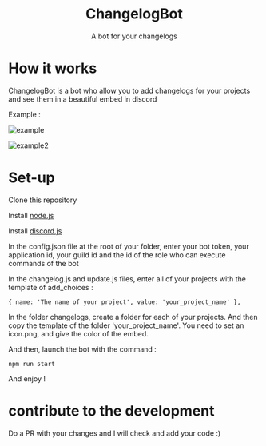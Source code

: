 # <div align="center">ChangelogBot</div>
<div align="center">A bot for your changelogs</div>

# How it works

ChangelogBot is a bot who allow you to add changelogs for your projects and see them in a beautiful embed in discord

Example : 

![example](https://github.com/CreativeTab/ChangelogBotPrivate/assets/80975135/c1ed6cce-de48-4367-bfc7-07c525b02469)

![example2](https://github.com/CreativeTab/ChangelogBotPrivate/assets/80975135/b41f0e6a-9935-4afb-bfab-c6af9fd82252)

# Set-up

Clone this repository

Install [node.js](https://nodejs.org/)

Install [discord.js](https://discord.js.org/)

In the config.json file at the root of your folder, enter your bot token, your application id, your guild id and the id of the role who can execute commands of the bot

In the changelog.js and update.js files, enter all of your projects with the template of add_choices :

    { name: 'The name of your project', value: 'your_project_name' },

In the folder changelogs, create a folder for each of your projects. And then copy the template of the folder 'your_project_name'. You need to set an icon.png, and give the color of the embed.

And then, launch the bot with the command :

    npm run start

And enjoy ! 

# contribute to the development

Do a PR with your changes and I will check and add your code :)
